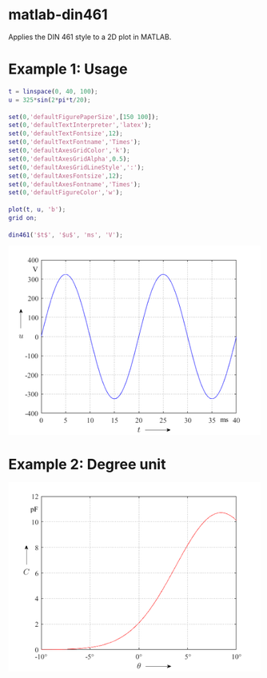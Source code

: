 # matlab-din461
Applies the DIN 461 style to a 2D plot in MATLAB.


# Example 1: Usage
```matlab
t = linspace(0, 40, 100);
u = 325*sin(2*pi*t/20);

set(0,'defaultFigurePaperSize',[150 100]);
set(0,'defaultTextInterpreter','latex');
set(0,'defaultTextFontsize',12);
set(0,'defaultTextFontname','Times');
set(0,'defaultAxesGridColor','k');
set(0,'defaultAxesGridAlpha',0.5);
set(0,'defaultAxesGridLineStyle',':');
set(0,'defaultAxesFontsize',12);
set(0,'defaultAxesFontname','Times');
set(0,'defaultFigureColor','w');

plot(t, u, 'b');
grid on;

din461('$t$', '$u$', 'ms', 'V');
```

![Example 1](/screenshots/example1.png?raw=true)

# Example 2: Degree unit
![Example 2](/screenshots/example2.png?raw=true)